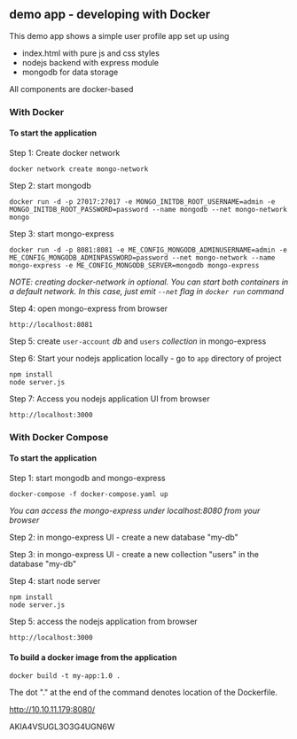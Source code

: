 ## demo app - developing with Docker ##

This demo app shows a simple user profile app set up using 
- index.html with pure js and css styles
- nodejs backend with express module
- mongodb for data storage

All components are docker-based

### With Docker

#### To start the application

Step 1: Create docker network

    docker network create mongo-network 

Step 2: start mongodb 

    docker run -d -p 27017:27017 -e MONGO_INITDB_ROOT_USERNAME=admin -e MONGO_INITDB_ROOT_PASSWORD=password --name mongodb --net mongo-network mongo    

Step 3: start mongo-express
    
    docker run -d -p 8081:8081 -e ME_CONFIG_MONGODB_ADMINUSERNAME=admin -e ME_CONFIG_MONGODB_ADMINPASSWORD=password --net mongo-network --name mongo-express -e ME_CONFIG_MONGODB_SERVER=mongodb mongo-express   

_NOTE: creating docker-network in optional. You can start both containers in a default network. In this case, just emit `--net` flag in `docker run` command_

Step 4: open mongo-express from browser

    http://localhost:8081

Step 5: create `user-account` _db_ and `users` _collection_ in mongo-express

Step 6: Start your nodejs application locally - go to `app` directory of project 

    npm install 
    node server.js
    
Step 7: Access you nodejs application UI from browser

    http://localhost:3000

### With Docker Compose

#### To start the application

Step 1: start mongodb and mongo-express

    docker-compose -f docker-compose.yaml up
    
_You can access the mongo-express under localhost:8080 from your browser_
    
Step 2: in mongo-express UI - create a new database "my-db"

Step 3: in mongo-express UI - create a new collection "users" in the database "my-db"       
    
Step 4: start node server 

    npm install
    node server.js
    
Step 5: access the nodejs application from browser 

    http://localhost:3000

#### To build a docker image from the application

    docker build -t my-app:1.0 .       
    
The dot "." at the end of the command denotes location of the Dockerfile.

http://10.10.11.179:8080/

AKIA4VSUGL3O3G4UGN6W
